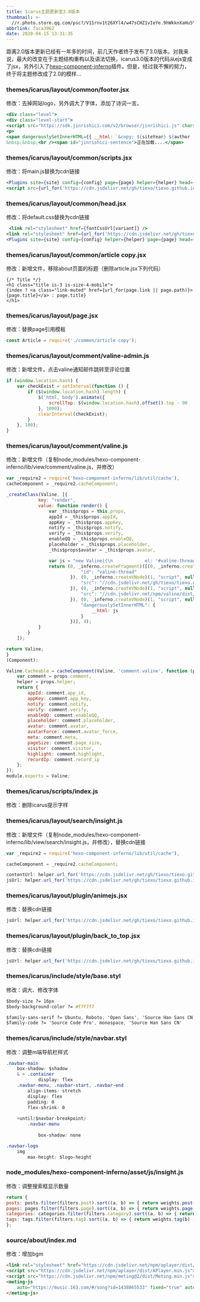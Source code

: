 ```yaml
---
title: Icarus主题更新至3.0版本
thumbnail: >-
  //r.photo.store.qq.com/psc?/V11rnv1t26XYl4/w47sCHZ1vIeYe.9hWkknXaHu5YOxN2fjPmQdlCENxvsj6j95Aa3X*xZJi5VrWoBL2EiDxfLI55*ta*gdBa.Feg!!/mnull&bo=sATpAbAE6QERCT4!&rf=photolist&t=5/r/_yake_qzoneimgout.png
abbrlink: faca3062
date: 2020-04-15 13:31:35
---
```


距离2.0版本更新已经有一年多的时间，前几天作者终于发布了3.0版本。对我来说，最大的改变在于主题结构重构以及语法切换，icarus3.0版本的代码从ejs变成了jsx，另外引入了[hexo-component-inferno](https://github.com/ppoffice/hexo-component-inferno)插件。但是，经过我不懈的努力，终于将主题修改成了2.0的模样...

<!--more-->

### themes/icarus/layout/common/footer.jsx

修改：去掉网站logo，另外调大了字体，添加了诗词一言。

```jsx
<div class="level">
<div class="level-start">
<script src="https://sdk.jinrishici.com/v2/browser/jinrishici.js" charset="utf-8"></script>
<p>
<span dangerouslySetInnerHTML={{ __html: `&copy; ${siteYear} ${author || siteTitle}` }}></span>
&nbsp;&nbsp;<br /><span id="jinrishici-sentence">正在加载....</span>
```

### themes/icarus/layout/common/scripts.jsx

修改：将main.js替换为cdn链接

```jsx
<Plugins site={site} config={config} page={page} helper={helper} head={false} />
<script src={url_for('https://cdn.jsdelivr.net/gh/tiexo/tiexo.github.io/js/main.js')} defer={true}></script>
```

### themes/icarus/layout/common/head.jsx

修改：将default.css替换为cdn链接

```jsx
 <link rel="stylesheet" href={fontCssUrl[variant]} />
<link rel="stylesheet" href={url_for('https://cdn.jsdelivr.net/gh/tiexo/tiexo.github.io/css/' + variant + '.css')} />
<Plugins site={site} config={config} helper={helper} page={page} head={true} />
```

### themes/icarus/layout/common/article copy.jsx

修改：新增文件，移除about页面的标题（删除article.jsx下列代码）

```
{/* Title */}
<h1 class="title is-3 is-size-4-mobile">
{index ? <a class="link-muted" href={url_for(page.link || page.path)}>{page.title}</a> : page.title}
</h1>
```

### themes/icarus/layout/page.jsx

修改：替换page引用模板

```jsx
const Article = require('./common/article copy');
```

### themes/icarus/layout/comment/valine-admin.js

修改：新增文件，点击valine通知邮件跳转至评论位置

```js
if (window.location.hash) {
    var checkExist = setInterval(function () {
        if ($(window.location.hash).length) {
            $('html, body').animate({
                scrollTop: $(window.location.hash).offset().top - 90
            }, 1000);
            clearInterval(checkExist);
        }
    }, 100);
}
```

### themes/icarus/layout/comment/valine.js

修改：新增文件（复制node_modules/hexo-component-inferno/lib/view/comment/valine.js，并修改）

```jsx
var _require2 = require('hexo-component-inferno/lib/util/cache'),
cacheComponent = _require2.cacheComponent;

_createClass(Valine, [{
            key: "render",
            value: function render() {
                var _this$props = this.props,
                appId = _this$props.appId,
                appKey = _this$props.appKey,
                notify = _this$props.notify,
                verify = _this$props.verify,
                enableQQ = _this$props.enableQQ,
                placeholder = _this$props.placeholder,
                _this$props$avatar = _this$props.avatar,

                var js = "new Valine({\n            el: '#valine-thread' ,\n            notify: ".concat(notify, ",\n            verify: ").concat(verify, ",\n            appId: '").concat(appId, "',\n            appKey: '").concat(appKey, "',\n            placeholder: '").concat(placeholder, "',\n            avatar: '").concat(avatar, "',\n            avatarForce: ").concat(avatarForce, ",\n            meta: ").concat(JSON.stringify(meta), ",\n            pageSize: ").concat(pageSize, ",\n            visitor: ").concat(visitor, ",\n            enableQQ: ").concat(enableQQ, ",\n            highlight: ").concat(highlight, ",\n            recordIP: ").concat(recordIp, "\n        });");
                return (0, _inferno.createFragment)([(0, _inferno.createVNode)(1, "div", "content", null, 1, {
                            "id": "valine-thread"
                        }), (0, _inferno.createVNode)(1, "script", null, null, 1, {
                            "src": "//cdn.jsdelivr.net/gh/tiexo/tiexo.github.io@blog/themes/icarus/layout/comment/valine-admin.js"
                        }), (0, _inferno.createVNode)(1, "script", null, null, 1, {
                            "src": "//cdn.jsdelivr.net/npm/valine/dist/Valine.min.js"
                        }), (0, _inferno.createVNode)(1, "script", null, null, 1, {
                            "dangerouslySetInnerHTML": {
                                __html: js
                            }
                        })], 4);
            }
        }
    ]);

return Valine;
}
(Component);

Valine.Cacheable = cacheComponent(Valine, 'comment.valine', function (props) {
    var comment = props.comment,
    helper = props.helper;
    return {
        appId: comment.app_id,
        appKey: comment.app_key,
        notify: comment.notify,
        verify: comment.verify,
        enableQQ: comment.enableQQ,
        placeholder: comment.placeholder,
        avatar: comment.avatar,
        avatarForce: comment.avatar_force,
        meta: comment.meta,
        pageSize: comment.page_size,
        visitor: comment.visitor,
        highlight: comment.highlight,
        recordIp: comment.record_ip
    };
});
module.exports = Valine;
```

### themes/icarus/scripts/index.js

修改：删除icarus提示字样

### themes/icarus/layout/search/insight.js

修改：新增文件（复制node_modules/hexo-component-inferno/lib/view/search/insight.js，并修改），替换cdn链接

```jsx
var _require2 = require('hexo-component-inferno/lib/util/cache'),

cacheComponent = _require2.cacheComponent;
```

```jsx
contentUrl: helper.url_for('https://cdn.jsdelivr.net/gh/tiexo/tiexo.github.io/content.json'),
jsUrl: helper.url_for('https://cdn.jsdelivr.net/gh/tiexo/tiexo.github.io/js/insight.js')
```

### themes/icarus/layout/plugin/animejs.jsx

修改：替换cdn链接

```jsx
jsUrl: helper.url_for('https://cdn.jsdelivr.net/gh/tiexo/tiexo.github.io/js/animation.js')
```

### themes/icarus/layout/plugin/back_to_top.jsx

修改：替换cdn链接

```jsx
jsUrl: helper.url_for('https://cdn.jsdelivr.net/gh/tiexo/tiexo.github.io/js/back_to_top.js')
```

### themes/icarus/include/style/base.styl

修改：调大、修改字体

```css
$body-size ?= 16px
$body-background-color ?= #f7f7f7

$family-sans-serif ?= Ubuntu, Roboto, 'Open Sans', 'Source Han Sans CN', sans-serif
$family-code ?= 'Source Code Pro', monospace, 'Source Han Sans CN'
```

### themes/icarus/include/style/navbar.styl

修改：调整m端导航栏样式

```css
.navbar-main
    box-shadow: $shadow
    & > .container
            display: flex
    .navbar-menu, .navbar-start, .navbar-end
        align-items: stretch
        display: flex
        padding: 0
        flex-shrink: 0
    
    +until($navbar-breakpoint)
        .navbar-menu
           
            box-shadow: none

.navbar-logo
    img
        max-height: $logo-height
```

### node_modules/hexo-component-inferno/asset/js/insight.js

修改：调整搜索框显示数量

```jsx
return {
posts: posts.filter(filters.post).sort((a, b) => { return weights.post(b) - weights.post(a); }).slice(0, 30),
pages: pages.filter(filters.page).sort((a, b) => { return weights.page(b) - weights.page(a); }).slice(0, 0),
categories: categories.filter(filters.category).sort((a, b) => { return weights.category(b) - weights.category(a); }).slice(0, 0),
tags: tags.filter(filters.tag).sort((a, b) => { return weights.tag(b) - weights.tag(a); }).slice(0, 0)
};
```

### source/about/index.md

修改：增加bgm

```markdown
<link rel="stylesheet" href="https://cdn.jsdelivr.net/npm/aplayer/dist/APlayer.min.css">
<script src="https://cdn.jsdelivr.net/npm/aplayer/dist/APlayer.min.js"></script>
<script src="https://cdn.jsdelivr.net/npm/meting@2/dist/Meting.min.js"></script>  
<meting-js
	auto="https://music.163.com/#/song?id=1438865533" fixed="true" autoplay="true">
</meting-js>
```